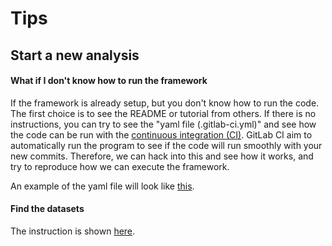 # Tips

## Start a new analysis

#### What if I don't know how to run the framework

If the framework is already setup, but you don't know how to run the code. The first choice is to see the README or tutorial from others. If there is no instructions, you can try to see the "yaml file \(.gitlab-ci.yml\)" and see how the code can be run with the [continuous integration \(CI\)](https://docs.gitlab.com/ee/ci/). GitLab CI aim to automatically run the program to see if the code will run smoothly with your new commits. Therefore, we can hack into this and see how it works, and try to reproduce how we can execute the framework. 

An example of the yaml file will look like [this](https://gitlab.cern.ch/atlas-physics/higgs/hww/HWWAnalysisCode/blob/master/.gitlab-ci.yml). 

#### Find the datasets

The instruction is shown [here](https://indico.cern.ch/event/831761/contributions/3484260/attachments/1931553/3199246/FindingDatasets.pdf). 

